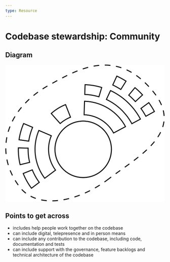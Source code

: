 ```yaml
---
type: Resource
---
```


# Codebase stewardship: Community

## Diagram

![graphical representation of a community of actors around a community](codebase-community.svg)

## Points to get across

* includes help people work together on the codebase
* can include digital, telepresence and in person means
* can include any contribution to the codebase, including code, documentation and tests
* can include support with the governance, feature backlogs and technical architecture of the codebase
